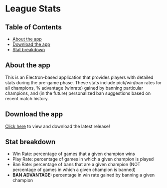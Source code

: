 # <!-- omit in toc --> League Stats

## <!-- omit in toc --> Table of Contents

- [About the app](#about-the-app)
- [Download the app](#download-the-app)
- [Stat breakdown](#stat-breakdown)

## About the app

This is an Electron-based application that provides players with detailed stats during the pre-game phase. These stats include pick/win/ban rates for all champions, % advantage (winrate) gained by banning particular champions, and (in the future) personalized ban suggestions based on recent match history.

## Download the app

[Click here](https://github.com/AveryVine/league-stats-app/releases/tag/1.0.0) to view and download the latest release!

## Stat breakdown

- Win Rate: percentage of games that a given champion wins
- Play Rate: percentage of games in which a given champion is played
- Ban Rate: percentage of bans that are a given champion (NOT percentage of games in which a given champion is banned)
- **BAN ADVANTAGE:** percentage in win rate gained by banning a given champion
